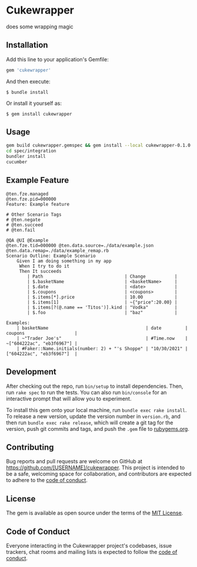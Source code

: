# Cukewrapper

does some wrapping magic

## Installation

Add this line to your application's Gemfile:

```ruby
gem 'cukewrapper'
```

And then execute:

    $ bundle install

Or install it yourself as:

    $ gem install cukewrapper

## Usage

```bash
gem build cukewrapper.gemspec && gem install --local cukewrapper-0.1.0.gem
cd spec/integration
bundler install
cucumber
```

## Example Feature

```gherkin
@ten.fze.managed
@ten.fze.pid=000000
Feature: Example feature

# Other Scenario Tags
# @ten.negate
# @ten.succeed
# @ten.fail

@QA @UI @Example
@ten.fze.tid=000000 @ten.data.source=./data/example.json @ten.data.remap=./data/example_remap.rb
Scenario Outline: Example Scenario
    Given I am doing something in my app
     When I try to do it
     Then It succeeds
        | Path                               | Change           |
        | $.basketName                       | <basketName>     |
        | $.date                             | <date>           |
        | $.coupons                          | <coupons>        |
        | $.items[*].price                   | 10.00            |
        | $.items[1]                         | ~{"price":20.00} |
        | $.items[?(@.name == 'Titos')].kind | "Vodka"          |
        | $.foo                              | "baz"            |

Examples:
    | basketName                                     | date         | coupons                   |
    | ~"Trader Joe's"                                | #Time.now    | ~["604222ac", "eb3f6967"] |
    | #Faker::Name.initials(number: 2) + "'s Shoppe" | "10/30/2021" | ["604222ac", "eb3f6967"]  |
```

## Development

After checking out the repo, run `bin/setup` to install dependencies. Then, run `rake spec` to run the tests. You can also run `bin/console` for an interactive prompt that will allow you to experiment.

To install this gem onto your local machine, run `bundle exec rake install`. To release a new version, update the version number in `version.rb`, and then run `bundle exec rake release`, which will create a git tag for the version, push git commits and tags, and push the `.gem` file to [rubygems.org](https://rubygems.org).

## Contributing

Bug reports and pull requests are welcome on GitHub at https://github.com/[USERNAME]/cukewrapper. This project is intended to be a safe, welcoming space for collaboration, and contributors are expected to adhere to the [code of conduct](https://github.com/[USERNAME]/cukewrapper/blob/master/CODE_OF_CONDUCT.md).


## License

The gem is available as open source under the terms of the [MIT License](https://opensource.org/licenses/MIT).

## Code of Conduct

Everyone interacting in the Cukewrapper project's codebases, issue trackers, chat rooms and mailing lists is expected to follow the [code of conduct](https://github.com/[USERNAME]/cukewrapper/blob/master/CODE_OF_CONDUCT.md).
